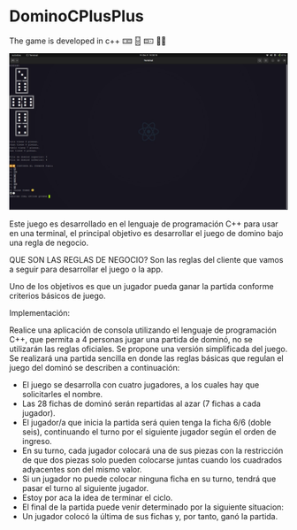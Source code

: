 # DominoCPlusPlus
The game is developed in c++ 🁓 🂄 🁜 🧑‍💻


![Image](https://github.com/luroalfa/DominoCPlusPlus/blob/main/images/Domino.jpeg)

Este juego es desarrollado en el lenguaje de programación C++ para usar en una terminal, el principal objetivo es desarrollar el juego de domino bajo una regla de negocio.

QUE SON LAS REGLAS DE NEGOCIO? Son las reglas del cliente que vamos a seguir para desarrollar el juego o la app.

Uno de los objetivos es que un jugador pueda ganar la partida conforme criterios básicos de juego.

Implementación: 

Realice una aplicación de consola utilizando el lenguaje de programación C++, que permita a 4 personas jugar una partida de dominó, no se utilizarán las reglas oficiales. Se propone una versión simplificada del juego. Se realizará una partida sencilla en donde las reglas básicas que regulan el juego del dominó se describen a continuación:
* El juego se desarrolla con cuatro jugadores, a los cuales hay que solicitarles el nombre.  
* Las 28 fichas de dominó serán repartidas al azar (7 fichas a cada jugador).  
* El jugador/a que inicia la partida será quien tenga la ficha 6/6 (doble seis), continuando el turno por el siguiente jugador según el orden de ingreso. 
* En su turno, cada jugador colocará una de sus piezas con la restricción de que dos piezas solo pueden colocarse juntas cuando los cuadrados adyacentes son del mismo valor. 
* Si un jugador no puede colocar ninguna ficha en su turno, tendrá que pasar el turno al siguiente jugador.  
* Estoy por aca la idea de terminar el ciclo.
* El final de la partida puede venir determinado por la siguiente situacion: 
* Un jugador colocó la última de sus fichas y, por tanto, ganó la partida.
